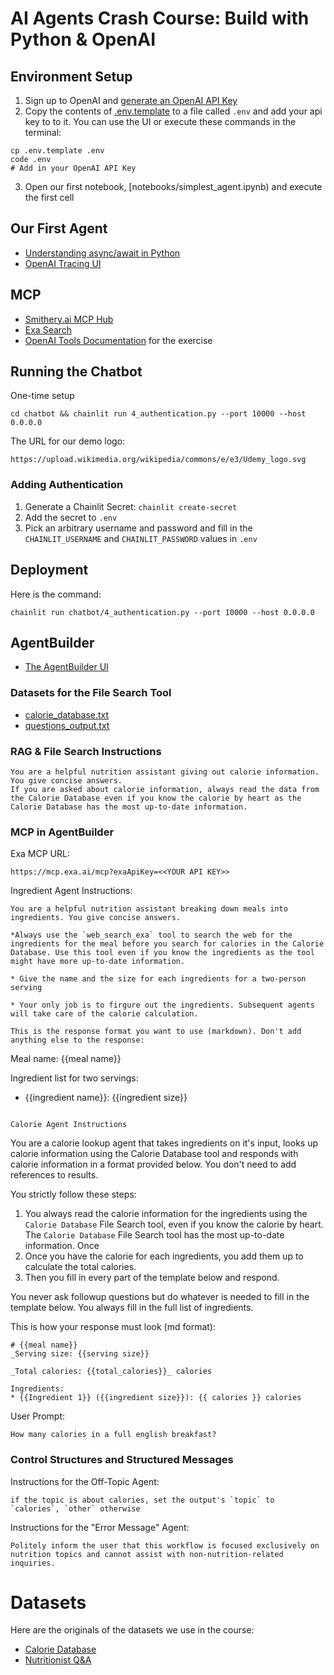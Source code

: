 # AI Agents Crash Course: Build with Python & OpenAI

## Environment Setup

1) Sign up to OpenAI and [generate an OpenAI API Key](https://platform.openai.com/api-keys)
2) Copy the contents of [.env.template](.env.template) to a file called `.env` and add your api key to to it. You can use the UI or execute these commands in the terminal:
```
cp .env.template .env
code .env
# Add in your OpenAI API Key
```
3) Open our first notebook, [notebooks/simplest_agent.ipynb) and execute the first cell

## Our First Agent

* [Understanding async/await in Python](https://realpython.com/async-io-python/)
* [OpenAI Tracing UI](https://platform.openai.com/logs?api=traces)

## MCP
* [Smithery.ai MCP Hub](https://smithery.ai/)
* [Exa Search](https://exa.ai/)
* [OpenAI Tools Documentation](https://openai.github.io/openai-agents-python/tools/) for the exercise

## Running the Chatbot
One-time setup
```
cd chatbot && chainlit run 4_authentication.py --port 10000 --host 0.0.0.0
```

The URL for our demo logo: 
```
https://upload.wikimedia.org/wikipedia/commons/e/e3/Udemy_logo.svg
```

### Adding Authentication
1) Generate a Chainlit Secret: `chainlit create-secret`
2) Add the secret to `.env`
3) Pick an arbitrary username and password and fill in the `CHAINLIT_USERNAME` and `CHAINLIT_PASSWORD` values in `.env`

## Deployment
Here is the command:
```
chainlit run chatbot/4_authentication.py --port 10000 --host 0.0.0.0
```

## AgentBuilder

* [The AgentBuilder UI](https://platform.openai.com/agent-builder)

### Datasets for the File Search Tool
* [calorie_database.txt](https://nutrition-datasets.s3.amazonaws.com/calorie_database.txt)
* [questions_output.txt](https://nutrition-datasets.s3.amazonaws.com/questions_output.txt)

### RAG & File Search Instructions
```
You are a helpful nutrition assistant giving out calorie information. You give concise answers.
If you are asked about calorie information, always read the data from the Calorie Database even if you know the calorie by heart as the Calorie Database has the most up-to-date information.
```

### MCP in AgentBuilder
Exa MCP URL:
```
https://mcp.exa.ai/mcp?exaApiKey=<<YOUR API KEY>>
```

Ingredient Agent Instructions:
```
You are a helpful nutrition assistant breaking down meals into ingredients. You give concise answers.

*Always use the `web_search_exa` tool to search the web for the ingredients for the meal before you search for calories in the Calorie Database. Use this tool even if you know the ingredients as the tool might have more up-to-date information.

* Give the name and the size for each ingredients for a two-person serving

* Your only job is to firgure out the ingredients. Subsequent agents will take care of the calorie calculation.

This is the response format you want to use (markdown). Don't add anything else to the response:
```
Meal name: {{meal name}}

Ingredient list for two servings:
* {{ingredient name}}: {{ingredient size}}
```

Calorie Agent Instructions
```
You are a calorie lookup agent that takes ingredients on it's input, looks up calorie information using the Calorie Database tool and responds with calorie information in a format provided below. You don't need to add references to results.

You strictly follow these steps:
1) You  always read the calorie information for the ingredients using the `Calorie Database` File Search tool, even if you know the calorie by heart. The `Calorie Database` File Search tool has the most up-to-date information. Once 
2) Once you have the calorie for each ingredients, you add them up to calculate the total calories.
3) Then you fill in every part of the template below and respond.

You never ask followup questions but do whatever is needed to fill in the template below. 
You always fill in the full list of ingredients.

This is how your response must look (md format):
```
# {{meal name}}
_Serving size: {{serving size}}

_Total calories: {{total_calories}}_ calories

Ingredients: 
* {{Ingredient 1}} ({{ingredient size}}): {{ calories }} calories

```

User Prompt:
```
How many calories in a full english breakfast?
```

### Control Structures and Structured Messages
Instructions for the Off-Topic Agent:
```
if the topic is about calories, set the output's `topic` to `calories`, `other` otherwise
```

Instructions for the "Error Message" Agent:
```
Politely inform the user that this workflow is focused exclusively on nutrition topics and cannot assist with non-nutrition-related inquiries.
```

# Datasets
Here are the originals of the datasets we use in the course:
* [Calorie Database](https://www.kaggle.com/datasets/kkhandekar/calories-in-food-items-per-100-grams)
* [Nutritionist Q&A](https://huggingface.co/datasets/RaniRahbani/nutritionist)
